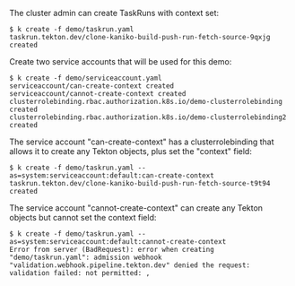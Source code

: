 The cluster admin can create TaskRuns with context set:

```
$ k create -f demo/taskrun.yaml
taskrun.tekton.dev/clone-kaniko-build-push-run-fetch-source-9qxjg created
```

Create two service accounts that will be used for this demo:

```
$ k create -f demo/serviceaccount.yaml
serviceaccount/can-create-context created
serviceaccount/cannot-create-context created
clusterrolebinding.rbac.authorization.k8s.io/demo-clusterrolebinding created
clusterrolebinding.rbac.authorization.k8s.io/demo-clusterrolebinding2 created
```

The service account "can-create-context" has a clusterrolebinding that allows it to create
any Tekton objects, plus set the "context" field:

```
$ k create -f demo/taskrun.yaml --as=system:serviceaccount:default:can-create-context
taskrun.tekton.dev/clone-kaniko-build-push-run-fetch-source-t9t94 created
```

The service account "cannot-create-context" can create any Tekton objects but cannot set the context field:

```
$ k create -f demo/taskrun.yaml --as=system:serviceaccount:default:cannot-create-context
Error from server (BadRequest): error when creating "demo/taskrun.yaml": admission webhook "validation.webhook.pipeline.tekton.dev" denied the request: validation failed: not permitted: ,
```